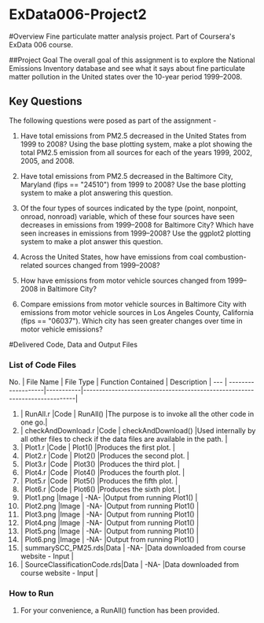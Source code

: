 ExData006-Project2
==================

#Overview
Fine particulate matter analysis project. Part of Coursera's ExData 006 course.

##Project Goal
The overall goal of this assignment is to explore the National Emissions Inventory database and see what it says about fine particulate matter pollution in the United states over the 10-year period 1999–2008.

## Key Questions
The following questions were posed as part of the assignment -

1. Have total emissions from PM2.5 decreased in the United States from 1999 to 2008? Using the base plotting system, make a plot showing the total PM2.5 emission from all sources for each of the years 1999, 2002, 2005, and 2008.

2. Have total emissions from PM2.5 decreased in the Baltimore City, Maryland (fips == "24510") from 1999 to 2008? Use the base plotting system to make a plot answering this question.

3. Of the four types of sources indicated by the type (point, nonpoint, onroad, nonroad) variable, which of these four sources have seen decreases in emissions from 1999–2008 for Baltimore City? Which have seen increases in emissions from 1999–2008? Use the ggplot2 plotting system to make a plot answer this question.

4. Across the United States, how have emissions from coal combustion-related sources changed from 1999–2008?

5. How have emissions from motor vehicle sources changed from 1999–2008 in Baltimore City?

6. Compare emissions from motor vehicle sources in Baltimore City with emissions from motor vehicle sources in Los Angeles County, California (fips == "06037"). Which city has seen greater changes over time in motor vehicle emissions?
 
#Delivered Code, Data and Output Files

### List of Code Files

No. | File Name          | File Type | Function Contained | Description                                          |
--- | -------------------|-----------|---------------------------------------------------------------------------|
1.  | RunAll.r           |Code       | RunAll()           |The purpose is to invoke all the other code in one go.|
2.  | checkAndDownload.r |Code       | checkAndDownload() |Used internally by all other files to check if the data files are available in the path.   |
3.  | Plot1.r            |Code       | Plot1()            |Produces the first plot.                              |
4.  | Plot2.r            |Code       | Plot2()            |Produces the second plot.                             |
5.  | Plot3.r            |Code       | Plot3()            |Produces the third plot.                              |
6.  | Plot4.r            |Code       | Plot4()            |Produces the fourth plot.                             |
7.  | Plot5.r            |Code       | Plot5()            |Produces the fifth plot.                              |
8.  | Plot6.r            |Code       | Plot6()            |Produces the sixth plot.                              |
9.  | Plot1.png          |Image      | -NA-               |Output from running Plot1()                           |
10. | Plot2.png          |Image      | -NA-               |Output from running Plot1()                           |
11. | Plot3.png          |Image      | -NA-               |Output from running Plot1()                           |
12. | Plot4.png          |Image      | -NA-               |Output from running Plot1()                           |
13. | Plot5.png          |Image      | -NA-               |Output from running Plot1()                           |
14. | Plot6.png          |Image      | -NA-               |Output from running Plot1()                           |
15. | summarySCC_PM25.rds|Data       | -NA-               |Data downloaded from course website - Input           |
16. | SourceClassificationCode.rds|Data       | -NA-                    |Data downloaded from course website - Input           |

### How to Run
1. For your convenience, a RunAll() function has been provided. 
